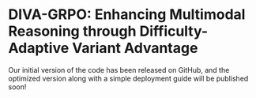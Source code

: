 # DIVA-GRPO: Enhancing Multimodal Reasoning through Difficulty-Adaptive Variant Advantage

Our initial version of the code has been released on GitHub, and the optimized version along with a simple deployment guide will be published soon!
